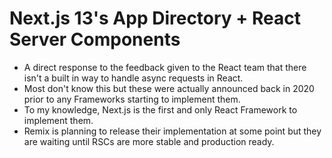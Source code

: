 # Next.js 13's App Directory + React Server Components

- A direct response to the feedback given to the React team that there isn't a built in way to handle async requests in React.
- Most don't know this but these were actually announced back in 2020 prior to any Frameworks starting to implement them.
- To my knowledge, Next.js is the first and only React Framework to implement them.
- Remix is planning to release their implementation at some point but they are waiting until RSCs are more stable and production ready.
